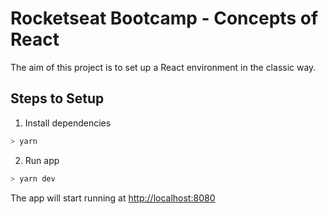 # Rocketseat Bootcamp - Concepts of React

The aim of this project is to set up a React environment in the classic way.

## Steps to Setup

1. Install dependencies

```bash
> yarn
```

2. Run app

```bash
> yarn dev
```
 
The app will start running at <http://localhost:8080>
